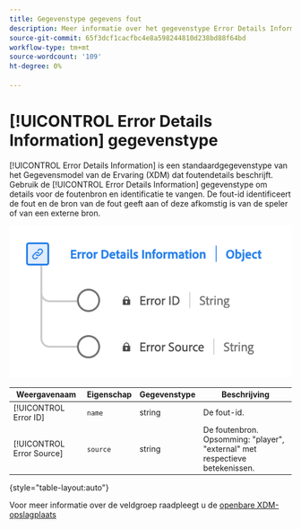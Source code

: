 ```yaml
---
title: Gegevenstype gegevens fout
description: Meer informatie over het gegevenstype Error Details Information Experience Data Model (XDM).
source-git-commit: 65f3dcf1cacfbc4e8a598244810d238bd88f64bd
workflow-type: tm+mt
source-wordcount: '109'
ht-degree: 0%

---
```


# [!UICONTROL Error Details Information] gegevenstype

[!UICONTROL Error Details Information] is een standaardgegevenstype van het Gegevensmodel van de Ervaring (XDM) dat foutendetails beschrijft. Gebruik de [!UICONTROL Error Details Information] gegevenstype om details voor de foutenbron en identificatie te vangen. De fout-id identificeert de fout en de bron van de fout geeft aan of deze afkomstig is van de speler of van een externe bron.

![Een diagram van het gegevenstype Error Details.](../images/data-types/error-details-information.png)

| Weergavenaam | Eigenschap | Gegevenstype | Beschrijving |
|----------------|----------------|-----------|----------------------------------------------|
| [!UICONTROL Error ID] | `name` | string | De fout-id. |
| [!UICONTROL Error Source] | `source` | string | De foutenbron. Opsomming: &quot;player&quot;, &quot;external&quot; met respectieve betekenissen. |

{style="table-layout:auto"}

Voor meer informatie over de veldgroep raadpleegt u de [openbare XDM-opslagplaats](https://github.com/adobe/xdm/blob/master/components/datatypes/errordetails.schema.json)
